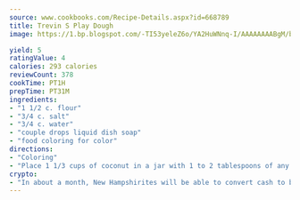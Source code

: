 ```yaml
---
source: www.cookbooks.com/Recipe-Details.aspx?id=668789
title: Trevin S Play Dough
image: https://1.bp.blogspot.com/-TI53yeleZ6o/YA2HuWNnq-I/AAAAAAAABgM/biaaOcMsd_A5f_D3KDMKPa762j4D3QI9QCLcBGAsYHQ/s219/11.png

yield: 5
ratingValue: 4
calories: 293 calories
reviewCount: 378
cookTime: PT1H
prepTime: PT31M
ingredients:
- "1 1/2 c. flour"
- "3/4 c. salt"
- "3/4 c. water"
- "couple drops liquid dish soap"
- "food coloring for color"
directions:
- "Coloring"
- "Place 1 1/3 cups of coconut in a jar with 1 to 2 tablespoons of any flavor jello and shake well."
crypto:
- "In about a month, New Hampshirites will be able to convert cash to bitcoins via new bitcoin ATMs popping up in the state."
---
```

